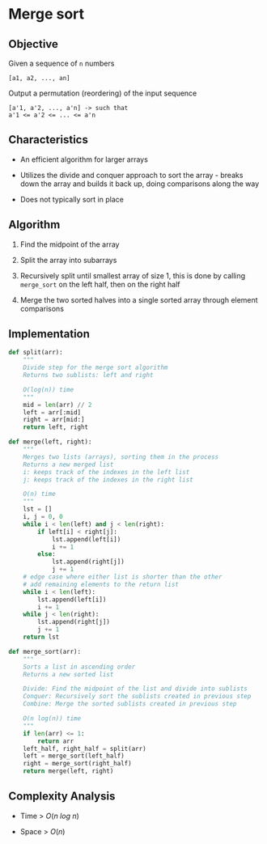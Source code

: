 # Merge sort

## Objective

Given a sequence of `n` numbers

```
[a1, a2, ..., an]
```

Output a permutation (reordering) of the input sequence
```
[a'1, a'2, ..., a'n] -> such that
a'1 <= a'2 <= ... <= a'n
```

## Characteristics

- An efficient algorithm for larger arrays

- Utilizes the divide and conquer approach to sort the array - breaks down the array and builds it back up, doing comparisons along the way

- Does not typically sort in place

## Algorithm

1. Find the midpoint of the array

2. Split the array into subarrays

3. Recursively split until smallest array of size 1, this is done by calling `merge_sort` on the left half, then on the right half

4. Merge the two sorted halves into a single sorted array through element comparisons

## Implementation

```python
def split(arr):
    """
    Divide step for the merge sort algorithm
    Returns two sublists: left and right

    O(log(n)) time
    """
    mid = len(arr) // 2
    left = arr[:mid]
    right = arr[mid:]
    return left, right

def merge(left, right):
    """
    Merges two lists (arrays), sorting them in the process
    Returns a new merged list
    i: keeps track of the indexes in the left list
    j: keeps track of the indexes in the right list

    O(n) time
    """
    lst = []
    i, j = 0, 0
    while i < len(left) and j < len(right):
        if left[i] < right[j]:
            lst.append(left[i])
            i += 1
        else:
            lst.append(right[j])
            j += 1
    # edge case where either list is shorter than the other
    # add remaining elements to the return list
    while i < len(left):
        lst.append(left[i])
        i += 1
    while j < len(right):
        lst.append(right[j])
        j += 1
    return lst

def merge_sort(arr):
    """
    Sorts a list in ascending order
    Returns a new sorted list

    Divide: Find the midpoint of the list and divide into sublists
    Conquer: Recursively sort the sublists created in previous step
    Combine: Merge the sorted sublists created in previous step

    O(n log(n)) time
    """
    if len(arr) <= 1:
        return arr
    left_half, right_half = split(arr)
    left = merge_sort(left_half)
    right = merge_sort(right_half)
    return merge(left, right)
```

## Complexity Analysis

- Time > $O(n\ log\ n)$

- Space > $O(n)$
